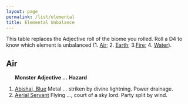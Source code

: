 ```yaml
---
layout: page
permalink: /list/elemental
title: Elemental Unbalance
---
```


This table replaces the Adjective roll of the biome you rolled. Roll a D4 to know which element is unbalanced (1. [Air](#air); 2. [Earth](#earth); 3.[Fire](#fire); 4. [Water](#water)).


## Air

&nbsp; &nbsp; &nbsp; <span class="a">**Monster**</span> <span class="ee">**Adjective ...**</span> **Hazard**

1. <span class="a">[Abishai, Blue](/monsters/abishai-blue)</span> <span class="e">Metal ... striken by divine lightning.</span> <span class="d">Power drainage.</span> 
1. <span class="a">[Aerial Servant](/monsters/aerial-servant)</span> <span class="e">Flying ..., court of a sky lord.</span> <span class="d">Party split by wind.</span> 
